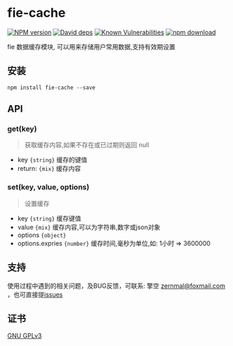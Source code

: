 # fie-cache

[![NPM version][npm-image]][npm-url]
[![David deps][david-image]][david-url]
[![Known Vulnerabilities][snyk-image]][snyk-url]
[![npm download][download-image]][download-url]

[npm-image]: https://img.shields.io/npm/v/fie-cache.svg?style=flat-square
[npm-url]: https://npmjs.org/package/fie-cache
[david-image]: https://img.shields.io/david/cnpm/npminstall.svg?style=flat-square
[david-url]: https://david-dm.org/fieteam/fie-cache
[snyk-image]: https://snyk.io/test/npm/fie-cache/badge.svg?style=flat-square
[snyk-url]: https://snyk.io/test/npm/fie-cache
[download-image]: https://img.shields.io/npm/dm/fie-cache.svg?style=flat-square
[download-url]: https://npmjs.org/package/fie-cache

fie 数据缓存模块, 可以用来存储用户常用数据,支持有效期设置

## 安装

```
npm install fie-cache --save
```

## API

### get(key)

> 获取缓存内容,如果不存在或已过期则返回 null

- key `{string}` 缓存的键值
- return: `{mix}` 缓存内容

### set(key, value, options)

> 设置缓存

- key `{string}` 缓存键值
- value `{mix}` 缓存内容,可以为字符串,数字或json对象
- options `{object}`
- options.expries `{number}` 缓存时间,毫秒为单位,如: 1小时 => 3600000

## 支持

使用过程中遇到的相关问题，及BUG反馈，可联系: 擎空 <zernmal@foxmail.com> ，也可直接提[issues](https://github.com/fieteam/fie/issues/new)

## 证书

[GNU GPLv3](LICENSE)
